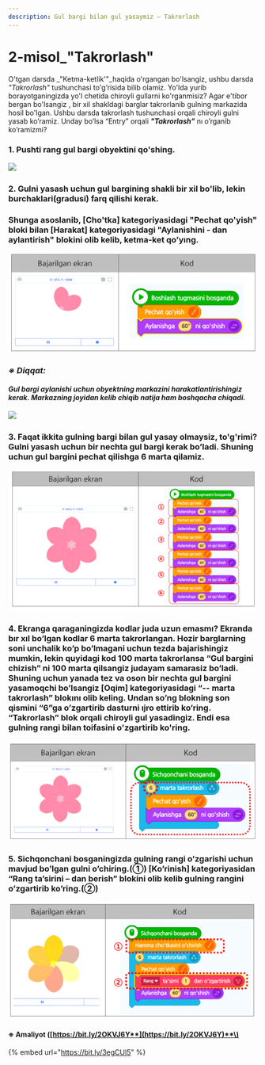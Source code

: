 ```yaml
---
description: Gul bargi bilan gul yasaymiz – Takrorlash
---
```


# 2-misol\_"Takrorlash"

O'tgan darsda _"Ketma-ketlik'"_haqida o'rgangan bo'lsangiz, ushbu darsda _"Takrorlash"_ tushunchasi to'g’risida bilib olamiz. Yo'lda yurib borayotganingizda yo'l chetida chiroyli gullarni ko'rganmisiz? Agar e'tibor bergan bo'lsangiz , bir xil shakldagi barglar takrorlanib gulning markazida hosil bo'lgan. Ushbu darsda takrorlash tushunchasi orqali chiroyli gulni yasab ko’ramiz. Unday bo’lsa “Entry” orqali _**"Takrorlash"**_ nı o’rganib ko’ramizmi?

### 1. Pushti rang gul bargi obyektini qo'shing.

![](.gitbook/assets/002_001.png)

### 2. Gulni yasash uchun gul bargining shakli bir xil bo'lib, lekin burchaklari\(gradusi\) farq qilishi kerak.  

### Shunga asoslanib, \[Cho'tka\] kategoriyasidagi "Pechat qo'yish" bloki bilan \[Harakat\] kategoriyasidagi "Aylanishini - dan  aylantirish" blokini olib kelib, ketma-ket qo’yıng.

![](.gitbook/assets/002_002.png)

### _**※ Diqqat:**_ 

#### _**Gul bargi aylanishi uchun obyektning markazini harakatlantirishingiz kerak. Markazning joyidan kelib chiqib natija ham boshqacha chiqadi.**_

![](.gitbook/assets/002_003.png)

### 3. Faqat ikkita gulning bargi bilan gul yasay olmaysiz, to'g'rimi? Gulni yasash uchun bir nechta gul bargi kerak bo’ladi. Shuning uchun gul bargini pechat qilishga 6 marta qilamiz.

![](.gitbook/assets/002_004.png)

### 4. Ekranga qaraganingizda kodlar juda uzun emasmı? Ekranda bır xıl bo’lgan kodlar 6 marta takrorlangan. Hozir barglarning soni unchalik ko’p bo’lmagani uchun tezda bajarishingiz mumkin, lekin quyidagi kod 100 marta takrorlansa “Gul bargini chizish” ni 100 marta qilsangiz judayam samarasiz bo’ladi. Shuning uchun yanada tez va oson bir nechta gul bargini yasamoqchi bo’lsangiz \[Oqim\] kategoriyasidagi “-- marta takrorlash” blokını olib keling. Undan so’ng blokning son qismini “6”ga o’zgartirib dasturni ıjro ettirib ko’ring. “Takrorlash” blok orqali chiroyli gul yasadingiz. Endi esa gulning rangi bilan toifasini o'zgartirib ko'ring.

![](.gitbook/assets/002_005.png)

### 5. Sichqonchani bosganingizda gulning rangi o’zgarishi uchun mavjud bo’lgan gulni o’chiring.\(①\) \[Ko’rinish\] kategoriyasidan “Rang ta’sirini – dan berish” blokini olib kelib gulning rangini o’zgartirib ko’ring.\(②\)

![](.gitbook/assets/002_006.png)

#### ※ A**maliyot \(**[**https://bit.ly/2OKVJ6Y**](https://bit.ly/2OKVJ6Y)**\)**

{% embed url="https://bit.ly/3egCUl5" %}



